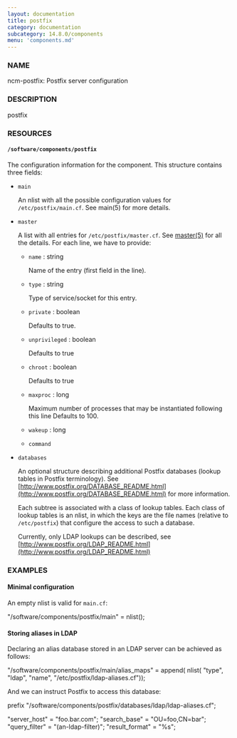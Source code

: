 ```yaml
---
layout: documentation
title: postfix
category: documentation
subcategory: 14.8.0/components
menu: 'components.md'
---
```

### NAME

ncm-postfix: Postfix server configuration

### DESCRIPTION

postfix

### RESOURCES

#### `/software/components/postfix`

The configuration information for the component. This structure
contains three fields:

- `main`

    An nlist with all the possible configuration values for
    `/etc/postfix/main.cf`. See main(5) for more details.

- `master`

    A list with all entries for `/etc/postfix/master.cf`. See
    [master(5)](http://man.he.net/man5/master) for all the details. For each line, we have to provide:

    - `name` : string

        Name of the entry (first field in the line).

    - `type` :  string

        Type of service/socket for this entry.

    - `private` : boolean

        Defaults to true.

    - `unprivileged` : boolean

        Defaults to true

    - `chroot` : boolean

        Defaults to true

    - `maxproc` : long

        Maximum number of processes that may be instantiated following this
        line Defaults to 100.

    - `wakeup` : long
    - `command`

- `databases`

    An optional structure describing additional Postfix databases (lookup
    tables in Postfix terminology). See
    [http://www.postfix.org/DATABASE_README.html](http://www.postfix.org/DATABASE_README.html) for more information.

    Each subtree is associated with a class of lookup tables. Each class
    of lookup tables is an nlist, in which the keys are the file names
    (relative to `/etc/postfix`) that configure the access to such a database.

    Currently, only LDAP lookups can be described, see
    [http://www.postfix.org/LDAP_README.html](http://www.postfix.org/LDAP_README.html)

### EXAMPLES

#### Minimal configuration

An empty nlist is valid for `main.cf`:

  "/software/components/postfix/main" = nlist();

#### Storing aliases in LDAP

Declaring an alias database stored in an LDAP server can be achieved as follows:

  "/software/components/postfix/main/alias_maps" = append(
      nlist(
         "type", "ldap",
         "name", "/etc/postfix/ldap-aliases.cf"));

And we can instruct Postfix to access this database:

  prefix "/software/components/postfix/databases/ldap/ldap-aliases.cf";

  "server_host" = "foo.bar.com";
  "search_base" = "OU=foo,CN=bar";
  "query_filter" = "(an-ldap-filter)";
  "result_format" = "%s";
